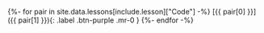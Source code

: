 {%- for pair in site.data.lessons[include.lesson]["Code"] -%}
[{{ pair[0] }}]({{ pair[1] }}){: .label .btn-purple .mr-0 }
{%- endfor -%}

